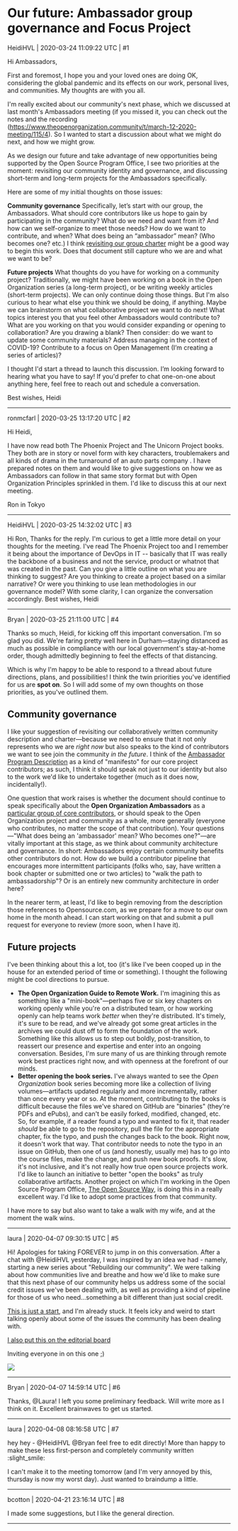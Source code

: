 # Our future: Ambassador group governance and Focus Project
HeidiHVL | 2020-03-24 11:09:22 UTC | #1

Hi Ambassadors,

First and foremost, I hope you and your loved ones are doing OK, considering the global pandemic and its effects on our work, personal lives, and communities. My thoughts are with you all.

I'm really excited about our community's next phase, which we discussed at last month's Ambassadors meeting (if you missed it, you can check out the notes and the recording (https://www.theopenorganization.community/t/march-12-2020-meeting/115/4). So I wanted to start a discussion about what we might do next, and how we might grow.

As we design our future and take advantage of new opportunities being supported by the Open Source Program Office, I see two priorities at the moment: revisiting our community identity and governance, and discussing short-term and long-term projects for the Ambassadors specifically.

Here are some of my initial thoughts on those issues:

**Community governance**
Specifically, let’s start with our group, the Ambassadors. What should core contributors like us hope to gain by participating in the community? What do we need and want from it? And how can we self-organize to meet those needs? How do we want to contribute, and when? What does being an “ambassador” mean? (Who becomes one? etc.) I think [revisiting our group charter](https://github.com/open-organization-ambassadors/ambassador-program-description/blob/master/ambassador-program-description.md) might be a good way to begin this work. Does that document still capture who we are and what we want to be?

**Future projects**
What thoughts do you have for working on a community project? Traditionally, we might have been working on a book in the Open Organization series (a long-term project), or be writing weekly articles (short-term projects). We can only continue doing those things. But I'm also curious to hear what else you think we should be doing, if anything. Maybe we can brainstorm on what collaborative project we want to do next! What topics interest you that you feel other Ambassadors would contribute to? What are you working on that you would consider expanding or opening to collaboration? Are you drawing a blank? Then consider: do we want to update some community materials? Address managing in the context of COVID-19? Contribute to a focus on Open Management (I’m creating a series of articles)?

I thought I'd start a thread to launch this discussion. I’m looking forward to hearing what you have to say! If you'd prefer to chat one-on-one about anything here, feel free to reach out and schedule a conversation.

Best wishes, 
Heidi

-------------------------

ronmcfarl | 2020-03-25 13:17:20 UTC | #2

Hi Heidi,

I have now read both The Phoenix Project and The Unicorn Project books.  They both are in story or novel form with key characters, troublemakers and all kinds of drama in the turnaround of an auto parts company .  I have prepared notes on them and would like to give suggestions on how we as Ambassadors can follow in that same story format but with Open Organization Principles sprinkled in them.  I'd like to discuss this at our next meeting.

Ron in Tokyo

-------------------------

HeidiHVL | 2020-03-25 14:32:02 UTC | #3

Hi Ron,
Thanks for the reply. I'm curious to get a little more detail on your thoughts for the meeting.
I've read The Phoenix Project too and I remember it being about the importance of DevOps in IT -- basically that IT was really the backbone of a business and not the service, product or whatnot that was created in the past. 
Can you give a little outline on what you are thinking to suggest? Are you thinking to create a project based on a similar narrative? Or were you thinking to use lean methodologies in our governance model? 
With some clarity, I can organize the conversation accordingly. 
Best wishes,
Heidi

-------------------------

Bryan | 2020-03-25 21:11:00 UTC | #4

Thanks so much, Heidi, for kicking off this important conversation. I'm so glad you did. We're faring pretty well here in Durham—staying distanced as much as possible in compliance with our local government's stay-at-home order, though admittedly beginning to feel the effects of that distancing.

Which is why I'm happy to be able to respond to a thread about future directions, plans, and possibilities! I think the twin priorities you've identified for us are **spot on**. So I will add some of my own thoughts on those priorities, as you've outlined them.

## Community governance

I like your suggestion of revisiting our collaboratively written community description and charter—because we need to ensure that it not only represents who we are *right now* but also speaks to the kind of contributors we want to see join the community *in the future*. I think of the [Ambassador Program Description](https://github.com/open-organization-ambassadors/ambassador-program-description/blob/master/ambassador-program-description.md) as a kind of "manifesto" for our core project contributors; as such, I think it should speak not just to our identity but also to the work we'd like to undertake together (much as it does now, incidentally!).

One question that work raises is whether the document should continue to speak specifically about the **Open Organization Ambassadors** as a [particular group of core contributors](https://opensource.com/open-organization/resources/meet-ambassadors), or should speak to the Open Organization project and community as a whole, more generally (everyone who contributes, no matter the scope of that contribution). Your questions—"What does being an 'ambassador' mean? Who becomes one?"—are vitally important at this stage, as we think about community architecture and governance. In short: Ambassadors enjoy certain community benefits other contributors do not. How do we build a contributor pipeline that encourages more intermittent participants (folks who, say, have written a book chapter or submitted one or two articles) to "walk the path to ambassadorship"? Or is an entirely new community architecture in order here?

In the nearer term, at least, I'd like to begin removing from the description those references to Opensource.com, as we prepare for a move to our own home in the month ahead. I can start working on that and submit a pull request for everyone to review (more soon, when I have it).

## Future projects

I've been thinking about this a lot, too (it's like I've been cooped up in the house for an extended period of time or something). I thought the following might be cool directions to pursue.

- **The Open Organization Guide to Remote Work.** I'm imagining this as something like a "mini-book"—perhaps five or six key chapters on working openly while you're on a distributed team, or how working openly can help teams work *better* when they're distributed. It's timely, it's sure to be read, and we've already got some great articles in the archives we could dust off to form the foundation of the work. Something like this allows us to step out boldly, post-transition, to reassert our presence and expertise and enter into an ongoing conversation. Besides, I'm sure many of us are thinking through remote work best practices right now, and with openness at the forefront of our minds.
- **Better opening the book series.** I've always wanted to see the *Open Organization* book series becoming more like a collection of living volumes—artifacts updated regularly and more incrementally, rather than once every year or so. At the moment, contributing to the books is difficult because the files we've shared on GitHub are "binaries" (they're PDFs and ePubs), and can't be easily forked, modified, changed, etc. So, for example, if a reader found a typo and wanted to fix it, that reader *should* be able to go to the repository, pull the file for the appropriate chapter, fix the typo, and push the changes back to the book. Right now, it doesn't work that way. That contributor needs to note the typo in an issue on GitHub, then one of us (and honestly, usually me) has to go into the course files, make the change, and push new book proofs. It's slow, it's not inclusive, and it's not really how true open source projects work. I'd like to launch an initiative to better "open the books" as truly collaborative artifacts. Another project on which I'm working in the Open Source Program Office, [The Open Source Way](https://github.com/theopensourceway/guidebook), is doing this in a really excellent way. I'd like to adopt some practices from that community.

I have more to say but also want to take a walk with my wife, and at the moment the walk wins.

-------------------------

laura | 2020-04-07 09:30:15 UTC | #5

Hi! Apologies for taking FOREVER to jump in on this conversation. After a chat with @HeidiHVL yesterday, I was inspired by an idea we had - namely, starting a new series about "Rebuilding our community". We were talking about how communities live and breathe and how we'd like to make sure that this next phase of our community helps us address some of the social credit issues we've been dealing with, as well as providing a kind of pipeline for those of us who need...something a bit different than just social credit.

[This is just a start](https://docs.google.com/document/d/1XyFocblLUXkEapSAsj4iYM5r5Dbo6Q3iqQ3BmOyphIo/edit#), and I'm already stuck. It feels icky and weird to start talking openly about some of the issues the community has been dealing with. 

[I also put this on the editorial board](https://github.com/open-organization-ambassadors/editorial/issues/53)

Inviting everyone in on this one ;)

![](upload://yniLqKZVYHi6nzEONWvdoDPXbfv.gif)

-------------------------

Bryan | 2020-04-07 14:59:14 UTC | #6

Thanks, @Laura! I left you some preliminary feedback. Will write more as I think on it. Excellent brainwaves to get us started.

-------------------------

laura | 2020-04-08 08:16:58 UTC | #7

hey hey - @HeidiHVL @Bryan feel free to edit directly! More than happy to make these less first-person and completely community written :slight_smile:

I can't make it to the meeting tomorrow (and I'm very annoyed by this, thursday is now my worst day). Just wanted to braindump a little.

-------------------------

bcotton | 2020-04-21 23:16:14 UTC | #8

I  made some suggestions, but I like the general direction.

-------------------------

